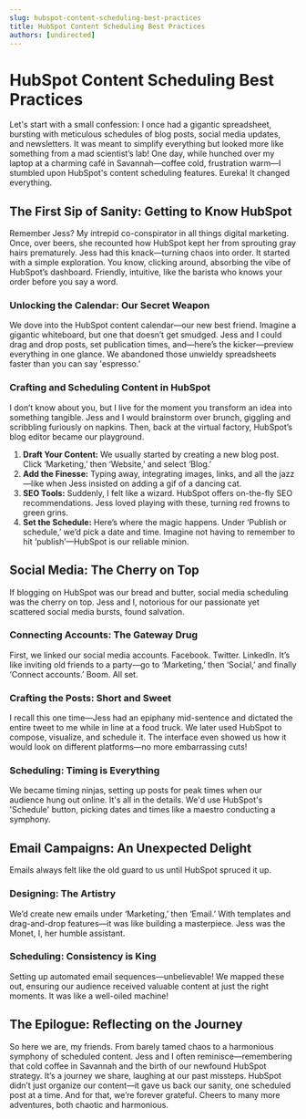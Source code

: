 ```yaml
---
slug: hubspot-content-scheduling-best-practices
title: HubSpot Content Scheduling Best Practices
authors: [undirected]
---
```


# HubSpot Content Scheduling Best Practices

Let's start with a small confession: I once had a gigantic spreadsheet, bursting with meticulous schedules of blog posts, social media updates, and newsletters. It was meant to simplify everything but looked more like something from a mad scientist’s lab! One day, while hunched over my laptop at a charming café in Savannah—coffee cold, frustration warm—I stumbled upon HubSpot's content scheduling features. Eureka! It changed everything.

## The First Sip of Sanity: Getting to Know HubSpot

Remember Jess? My intrepid co-conspirator in all things digital marketing. Once, over beers, she recounted how HubSpot kept her from sprouting gray hairs prematurely. Jess had this knack—turning chaos into order. It started with a simple exploration. You know, clicking around, absorbing the vibe of HubSpot’s dashboard. Friendly, intuitive, like the barista who knows your order before you say a word.

### Unlocking the Calendar: Our Secret Weapon

We dove into the HubSpot content calendar—our new best friend. Imagine a gigantic whiteboard, but one that doesn’t get smudged. Jess and I could drag and drop posts, set publication times, and—here’s the kicker—preview everything in one glance. We abandoned those unwieldy spreadsheets faster than you can say 'espresso.’

### Crafting and Scheduling Content in HubSpot

I don’t know about you, but I live for the moment you transform an idea into something tangible. Jess and I would brainstorm over brunch, giggling and scribbling furiously on napkins. Then, back at the virtual factory, HubSpot’s blog editor became our playground.

1. **Draft Your Content:** We usually started by creating a new blog post. Click ‘Marketing,’ then ‘Website,’ and select ‘Blog.’
2. **Add the Finesse:** Typing away, integrating images, links, and all the jazz—like when Jess insisted on adding a gif of a dancing cat.
3. **SEO Tools:** Suddenly, I felt like a wizard. HubSpot offers on-the-fly SEO recommendations. Jess loved playing with these, turning red frowns to green grins.
4. **Set the Schedule:** Here’s where the magic happens. Under ‘Publish or schedule,’ we’d pick a date and time. Imagine not having to remember to hit ‘publish’—HubSpot is our reliable minion.

## Social Media: The Cherry on Top

If blogging on HubSpot was our bread and butter, social media scheduling was the cherry on top. Jess and I, notorious for our passionate yet scattered social media bursts, found salvation.

### Connecting Accounts: The Gateway Drug

First, we linked our social media accounts. Facebook. Twitter. LinkedIn. It’s like inviting old friends to a party—go to ‘Marketing,’ then ‘Social,’ and finally ‘Connect accounts.’ Boom. All set.

### Crafting the Posts: Short and Sweet

I recall this one time—Jess had an epiphany mid-sentence and dictated the entire tweet to me while in line at a food truck. We later used HubSpot to compose, visualize, and schedule it. The interface even showed us how it would look on different platforms—no more embarrassing cuts!

### Scheduling: Timing is Everything

We became timing ninjas, setting up posts for peak times when our audience hung out online. It's all in the details. We'd use HubSpot's 'Schedule' button, picking dates and times like a maestro conducting a symphony.

## Email Campaigns: An Unexpected Delight

Emails always felt like the old guard to us until HubSpot spruced it up.

### Designing: The Artistry

We’d create new emails under ‘Marketing,’ then ‘Email.’ With templates and drag-and-drop features—it was like building a masterpiece. Jess was the Monet, I, her humble assistant.

### Scheduling: Consistency is King

Setting up automated email sequences—unbelievable! We mapped these out, ensuring our audience received valuable content at just the right moments. It was like a well-oiled machine!

## The Epilogue: Reflecting on the Journey

So here we are, my friends. From barely tamed chaos to a harmonious symphony of scheduled content. Jess and I often reminisce—remembering that cold coffee in Savannah and the birth of our newfound HubSpot strategy. It’s a journey we share, laughing at our past missteps. HubSpot didn’t just organize our content—it gave us back our sanity, one scheduled post at a time. And for that, we’re forever grateful. Cheers to many more adventures, both chaotic and harmonious.